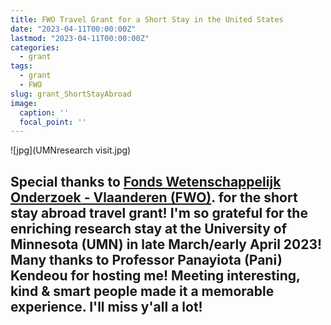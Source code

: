 ```yaml
---
title: FWO Travel Grant for a Short Stay in the United States
date: "2023-04-11T00:00:00Z"
lastmod: "2023-04-11T00:00:00Z"
categories:
  - grant
tags:
  - grant
  - FWO
slug: grant_ShortStayAbroad
image:
  caption: ''
  focal_point: ''
---
```

![jpg](UMNresearch visit.jpg)


Special thanks to [Fonds Wetenschappelijk Onderzoek - Vlaanderen (FWO)](https://www.fwo.be/). for the short stay abroad travel grant! I'm so grateful for the enriching research stay at the University of Minnesota (UMN) in late March/early April 2023! Many thanks to Professor Panayiota (Pani) Kendeou for hosting me! Meeting interesting, kind & smart people made it a memorable experience. I'll miss y'all a lot!
---
